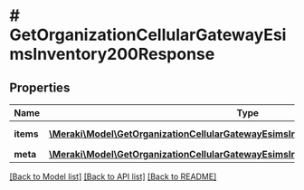 # # GetOrganizationCellularGatewayEsimsInventory200Response

## Properties

Name | Type | Description | Notes
------------ | ------------- | ------------- | -------------
**items** | [**\Meraki\Model\GetOrganizationCellularGatewayEsimsInventory200ResponseItemsInner[]**](GetOrganizationCellularGatewayEsimsInventory200ResponseItemsInner.md) | List of eSIM Devices | [optional]
**meta** | [**\Meraki\Model\GetOrganizationCellularGatewayEsimsInventory200ResponseMeta**](GetOrganizationCellularGatewayEsimsInventory200ResponseMeta.md) |  | [optional]

[[Back to Model list]](../../README.md#models) [[Back to API list]](../../README.md#endpoints) [[Back to README]](../../README.md)
